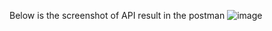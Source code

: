 Below is the screenshot of API result in the postman
![image](https://github.com/tarun7180/EmployeeListReact/assets/3634736/95099b23-b7ae-4f7c-b0eb-8781b441186e)
